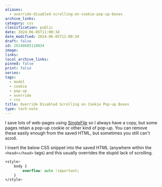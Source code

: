 ```yaml
---
aliases:
  - override-disabled-scrolling-on-cookie-pop-up-boxes
archive_links: 
category: css
classification: public
date: 2024-06-05T11:00:34
date_modified: 2024-06-05T11:00:34
draft: false
id: 20240605110034
image: 
links: 
local_archive_links: 
pinned: false
print: false
series: 
tags:
  - modal
  - cookie
  - pop-up
  - override
  - css
title: Override Disabled Scrolling on Cookie Pop-up Boxes
type: tech-note
---
```


I save lots of web-pages using [SingleFile](https://github.com/gildas-lormeau/SingleFile) so I always have a copy, but some pages retain a pop-up cookie or other kind of pop-up. You can remove these easily enough from the saved HTML, but sometimes you still can't scroll.

I insert the below CSS snippet into the saved HTML (anywhere within the `<head></head>` tags) and this usually overrides the stupid lack of scrolling.

```css
<style>
	body {
	    overflow: auto !important;
	}
</style>
```

